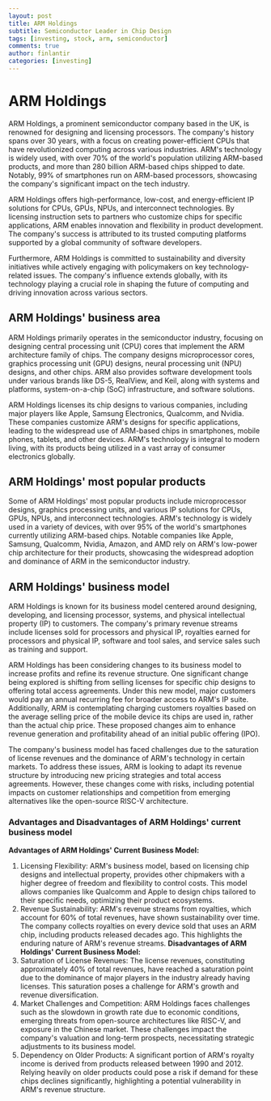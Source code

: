 ```yaml
---
layout: post
title: ARM Holdings
subtitle: Semiconductor Leader in Chip Design
tags: [investing, stock, arm, semiconductor]
comments: true
author: finlantir
categories: [investing]
---
```



# ARM Holdings
ARM Holdings, a prominent semiconductor company based in the UK, is renowned for designing and licensing processors. The company's history spans over 30 years, with a focus on creating power-efficient CPUs that have revolutionized computing across various industries. ARM's technology is widely used, with over 70% of the world's population utilizing ARM-based products, and more than 280 billion ARM-based chips shipped to date. Notably, 99% of smartphones run on ARM-based processors, showcasing the company's significant impact on the tech industry.

ARM Holdings offers high-performance, low-cost, and energy-efficient IP solutions for CPUs, GPUs, NPUs, and interconnect technologies. By licensing instruction sets to partners who customize chips for specific applications, ARM enables innovation and flexibility in product development. The company's success is attributed to its trusted computing platforms supported by a global community of software developers.

Furthermore, ARM Holdings is committed to sustainability and diversity initiatives while actively engaging with policymakers on key technology-related issues. The company's influence extends globally, with its technology playing a crucial role in shaping the future of computing and driving innovation across various sectors.


## ARM Holdings' business area
ARM Holdings primarily operates in the semiconductor industry, focusing on designing central processing unit (CPU) cores that implement the ARM architecture family of chips. The company designs microprocessor cores, graphics processing unit (GPU) designs, neural processing unit (NPU) designs, and other chips. ARM also provides software development tools under various brands like DS-5, RealView, and Keil, along with systems and platforms, system-on-a-chip (SoC) infrastructure, and software solutions.

ARM Holdings licenses its chip designs to various companies, including major players like Apple, Samsung Electronics, Qualcomm, and Nvidia. These companies customize ARM's designs for specific applications, leading to the widespread use of ARM-based chips in smartphones, mobile phones, tablets, and other devices. ARM's technology is integral to modern living, with its products being utilized in a vast array of consumer electronics globally.


## ARM Holdings' most popular products
Some of ARM Holdings' most popular products include microprocessor designs, graphics processing units, and various IP solutions for CPUs, GPUs, NPUs, and interconnect technologies. ARM's technology is widely used in a variety of devices, with over 95% of the world's smartphones currently utilizing ARM-based chips. Notable companies like Apple, Samsung, Qualcomm, Nvidia, Amazon, and AMD rely on ARM's low-power chip architecture for their products, showcasing the widespread adoption and dominance of ARM in the semiconductor industry.


## ARM Holdings' business model
ARM Holdings is known for its business model centered around designing, developing, and licensing processor, systems, and physical intellectual property (IP) to customers. The company's primary revenue streams include licenses sold for processors and physical IP, royalties earned for processors and physical IP, software and tool sales, and service sales such as training and support.

ARM Holdings has been considering changes to its business model to increase profits and refine its revenue structure. One significant change being explored is shifting from selling licenses for specific chip designs to offering total access agreements. Under this new model, major customers would pay an annual recurring fee for broader access to ARM's IP suite. Additionally, ARM is contemplating charging customers royalties based on the average selling price of the mobile device its chips are used in, rather than the actual chip price. These proposed changes aim to enhance revenue generation and profitability ahead of an initial public offering (IPO).

The company's business model has faced challenges due to the saturation of license revenues and the dominance of ARM's technology in certain markets. To address these issues, ARM is looking to adapt its revenue structure by introducing new pricing strategies and total access agreements. However, these changes come with risks, including potential impacts on customer relationships and competition from emerging alternatives like the open-source RISC-V architecture.

### Advantages and Disadvantages of ARM Holdings' current business model
**Advantages of ARM Holdings' Current Business Model:**
1. Licensing Flexibility: ARM's business model, based on licensing chip designs and intellectual property, provides other chipmakers with a higher degree of freedom and flexibility to control costs. This model allows companies like Qualcomm and Apple to design chips tailored to their specific needs, optimizing their product ecosystems.
2. Revenue Sustainability: ARM's revenue streams from royalties, which account for 60% of total revenues, have shown sustainability over time. The company collects royalties on every device sold that uses an ARM chip, including products released decades ago. This highlights the enduring nature of ARM's revenue streams.
**Disadvantages of ARM Holdings' Current Business Model:**
1. Saturation of License Revenues: The license revenues, constituting approximately 40% of total revenues, have reached a saturation point due to the dominance of major players in the industry already having licenses. This saturation poses a challenge for ARM's growth and revenue diversification.
2. Market Challenges and Competition: ARM Holdings faces challenges such as the slowdown in growth rate due to economic conditions, emerging threats from open-source architectures like RISC-V, and exposure in the Chinese market. These challenges impact the company's valuation and long-term prospects, necessitating strategic adjustments to its business model.
3. Dependency on Older Products: A significant portion of ARM's royalty income is derived from products released between 1990 and 2012. Relying heavily on older products could pose a risk if demand for these chips declines significantly, highlighting a potential vulnerability in ARM's revenue structure.